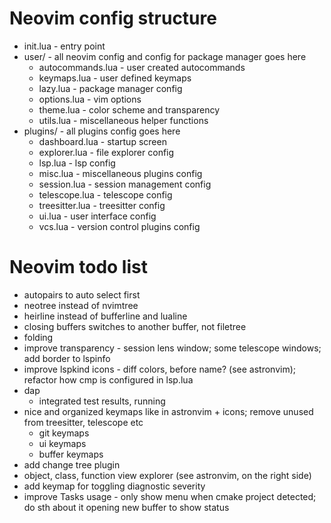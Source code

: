 # Neovim config structure
- init.lua - entry point
- user/ - all neovim config and config for package manager goes here
	- autocommands.lua - user created autocommands
	- keymaps.lua - user defined keymaps
	- lazy.lua - package manager config
	- options.lua - vim options
	- theme.lua - color scheme and transparency
	- utils.lua - miscellaneous helper functions
- plugins/ - all plugins config goes here
	- dashboard.lua - startup screen
	- explorer.lua - file explorer config
	- lsp.lua - lsp config
	- misc.lua - miscellaneous plugins config
	- session.lua - session management config
	- telescope.lua - telescope config
	- treesitter.lua - treesitter config
	- ui.lua - user interface config
	- vcs.lua - version control plugins config

# Neovim todo list
- autopairs to auto select first
- neotree instead of nvimtree
- heirline instead of bufferline and lualine
- closing buffers switches to another buffer, not filetree
- folding
- improve transparency - session lens window; some telescope windows; add border to lspinfo
- improve lspkind icons - diff colors, before name? (see astronvim); refactor how cmp is configured in lsp.lua
- dap
	- integrated test results, running
- nice and organized keymaps like in astronvim + icons; remove unused from treesitter, telescope etc
	- git keymaps
	- ui keymaps
	- buffer keymaps
- add change tree plugin
- object, class, function view explorer (see astronvim, on the right side)
- add keymap for toggling diagnostic severity
- improve Tasks usage - only show menu when cmake project detected; do sth about it opening new buffer to show status
